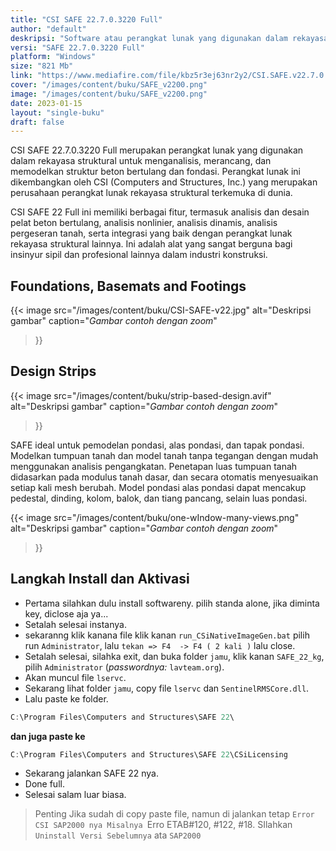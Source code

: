 ```yaml
---
title: "CSI SAFE 22.7.0.3220 Full"
author: "default"
deskripsi: "Software atau perangkat lunak yang digunakan dalam rekayasa struktural untuk menganalisis, merancang, dan memodelkan struktur beton bertulang dan fondasi."
versi: "SAFE 22.7.0.3220 Full"
platform: "Windows"
size: "821 Mb"
link: "https://www.mediafire.com/file/kbz5r3ej63nr2y2/CSI.SAFE.v22.7.0.kuyhAa.7z/file"
cover: "/images/content/buku/SAFE_v2200.png"
image: "/images/content/buku/SAFE_v2200.png"
date: 2023-01-15
layout: "single-buku"
draft: false
---
```


CSI SAFE 22.7.0.3220 Full merupakan perangkat lunak yang digunakan dalam rekayasa struktural untuk menganalisis, merancang, dan memodelkan struktur beton bertulang dan fondasi. Perangkat lunak ini dikembangkan oleh CSI (Computers and Structures, Inc.) yang merupakan perusahaan perangkat lunak rekayasa struktural terkemuka di dunia.

CSI SAFE 22 Full ini memiliki berbagai fitur, termasuk analisis dan desain pelat beton bertulang, analisis nonlinier, analisis dinamis, analisis pergeseran tanah, serta integrasi yang baik dengan perangkat lunak rekayasa struktural lainnya. Ini adalah alat yang sangat berguna bagi insinyur sipil dan profesional lainnya dalam industri konstruksi.

## Foundations, Basemats and Footings

{{< image 
  src="/images/content/buku/CSI-SAFE-v22.jpg" 
  alt="Deskripsi gambar" 
  caption="*Gambar contoh dengan zoom*" 
  >}}

## Design Strips

{{< image 
  src="/images/content/buku/strip-based-design.avif" 
  alt="Deskripsi gambar" 
  caption="*Gambar contoh dengan zoom*" 
  >}}

  SAFE ideal untuk pemodelan pondasi, alas pondasi, dan tapak pondasi. Modelkan tumpuan tanah dan model tanah tanpa tegangan dengan mudah menggunakan analisis pengangkatan. Penetapan luas tumpuan tanah didasarkan pada modulus tanah dasar, dan secara otomatis menyesuaikan setiap kali mesh berubah. Model pondasi alas pondasi dapat mencakup pedestal, dinding, kolom, balok, dan tiang pancang, selain luas pondasi.

{{< image 
  src="/images/content/buku/one-wIndow-many-views.png" 
  alt="Deskripsi gambar" 
  caption="*Gambar contoh dengan zoom*" 
  >}}

## Langkah Install dan Aktivasi

- Pertama silahkan dulu install softwareny. pilih standa alone, jika diminta key, diclose aja ya...
- Setalah selesai instanya.
- sekaranng klik kanana file klik kanan `run_CSiNativeImageGen.bat` pilih run `Administrator`, lalu `tekan => F4  -> F4 ( 2 kali )` lalu close.
- Setalah selesai, silahka exit, dan buka folder `jamu`, klik kanan `SAFE_22_kg`, pilih `Administrator` (*passwordnya:* `lavteam.org`).
- Akan muncul file `lservc`.
- Sekarang lihat folder `jamu`, copy file `lservc` dan `SentinelRMSCore.dll`.
- Lalu paste ke folder.
```powershell
C:\Program Files\Computers and Structures\SAFE 22\
```

**dan juga paste ke**
```powershell
C:\Program Files\Computers and Structures\SAFE 22\CSiLicensing
```

- Sekarang jalankan SAFE 22 nya.
- Done full.
- Selesai salam luar biasa.

> Penting
> Jika sudah di copy paste file, namun di jalankan tetap `Error CSI SAP2000 nya
> Misalnya `Erro ETAB#120, #122, #18.
> SIlahkan `Uninstall Versi Sebelumnya` ata `SAP2000`
